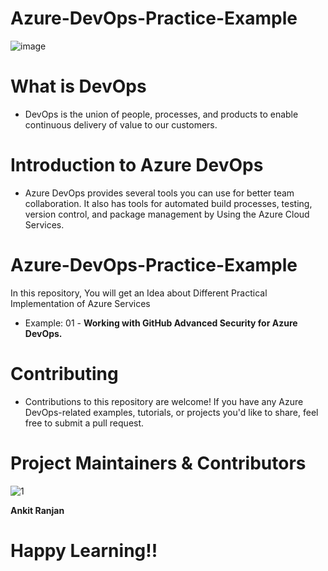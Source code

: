 # Azure-DevOps-Practice-Example

![image](https://github.com/ankitnewjobs/Azure-Practices-Examples/assets/154872782/70bf12f4-761c-4372-a520-1e3dff191799)

# What is DevOps

- DevOps is the union of people, processes, and products to enable continuous delivery of value to our customers.

# Introduction to  Azure DevOps

- Azure DevOps provides several tools you can use for better team collaboration. It also has tools for automated build processes, testing, version control, and package management by Using the Azure Cloud Services.

# Azure-DevOps-Practice-Example

In this repository,  You will get an Idea about Different Practical Implementation of Azure Services

- Example: 01 - **Working with GitHub Advanced Security for Azure DevOps.**

# Contributing

- Contributions to this repository are welcome! If you have any Azure DevOps-related examples, tutorials, or projects you'd like to share, feel free to submit a pull request.

# Project Maintainers & Contributors

![1](https://github.com/ankitnewjobs/Azure-Practices-Examples/assets/154872782/0eb590e7-50e0-49f0-9439-77537cde2b8b)

**Ankit Ranjan**

# Happy Learning!!
